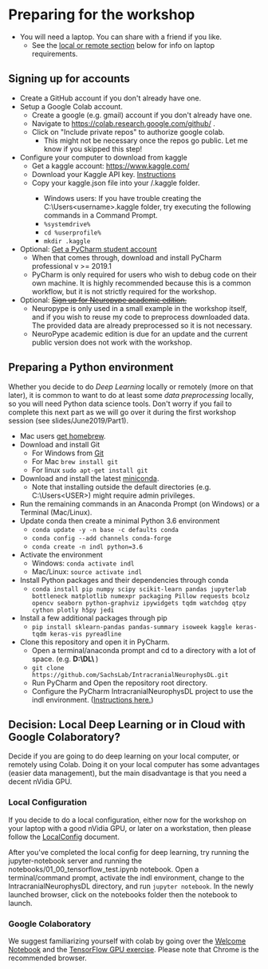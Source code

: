 # Preparing for the workshop

* You will need a laptop. You can share with a friend if you like.
    * See the [local or remote section](#local-deep-learning) below for info on laptop requirements.
    
## Signing up for accounts

* Create a GitHub account if you don't already have one.
* Setup a Google Colab account.
    * Create a google (e.g. gmail) account if you don't already have one.
    * Navigate to https://colab.research.google.com/github/ .
    * Click on "Include private repos" to authorize google colab.
        * This might not be necessary once the repos go public. Let me know if you skipped this step!
* Configure your computer to download from kaggle
    * Get a kaggle account: https://www.kaggle.com/
    * Download your Kaggle API key. [Instructions](https://github.com/Kaggle/kaggle-api#api-credentials)
    * Copy your kaggle.json file into your <home>/.kaggle folder.
        * Windows users: If you have trouble creating the C:\Users\<username>\.kaggle folder,
        try executing the following commands in a Command Prompt.
        * `%systemdrive%`
        * `cd %userprofile%`
        * `mkdir .kaggle`
* Optional: [Get a PyCharm student account](https://www.jetbrains.com/shop/eform/students)
    * When that comes through, download and install PyCharm professional v >= 2019.1
    * PyCharm is only required for users who wish to debug code on their own machine.
    It is highly recommended because this is a common workflow, but it is not strictly required for the workshop.
* Optional: [~~Sign up for Neuropype academic edition.~~](https://www.neuropype.io/academic-edition)
    * Neuropype is only used in a small example in the workshop itself, and if you wish to reuse
    my code to preprocess downloaded data. The provided data are already preprocessed so it is not necessary.
    * NeuroPype academic edition is due for an update and the current public version
    does not work with the workshop.
    
## Preparing a Python environment

Whether you decide to do _Deep Learning_ locally or remotely (more on that later),
it is common to want to do at least some _data preprocessing_ locally,
so you will need Python data science tools. Don't worry if you fail to complete
this next part as we will go over it during the first workshop session (see slides/June2019/Part1).

* Mac users [get homebrew](https://brew.sh/).
* Download and install Git
     * For Windows from [Git](https://gitforwindows.org/)
     * For Mac `brew install git`
     * For linux `sudo apt-get install git`
* Download and install the latest [miniconda](https://docs.conda.io/en/latest/miniconda.html).
    * Note that installing outside the default directories (e.g. C:\Users\<USER>) might require admin privileges.
* Run the remaining commands in an Anaconda Prompt (on Windows) or a Terminal (Mac/Linux).  
* Update conda then create a minimal Python 3.6 environment
    * `conda update -y -n base -c defaults conda`
    * `conda config --add channels conda-forge`
    * `conda create -n indl python=3.6`
* Activate the environment
    * Windows: `conda activate indl`
    * Mac/Linux: `source activate indl`
* Install Python packages and their dependencies through conda
    * `conda install pip numpy scipy scikit-learn pandas jupyterlab bottleneck matplotlib numexpr packaging Pillow requests bcolz opencv seaborn python-graphviz ipywidgets tqdm watchdog qtpy cython plotly h5py jedi`
* Install a few additional packages through pip
    * `pip install sklearn-pandas pandas-summary isoweek kaggle keras-tqdm keras-vis pyreadline`
* Clone this repository and open it in PyCharm.
    * Open a terminal/anaconda prompt and cd to a directory with a lot of space. (e.g. <strong> D:\DL\ </strong> )
    * `git clone https://github.com/SachsLab/IntracranialNeurophysDL.git`
    * Run PyCharm and Open the repository root directory.
    * Configure the PyCharm IntracranialNeurophysDL project to use the indl environment.
    ([Instructions here.](https://github.com/SachsLab/IntracranialNeurophysDL/tree/master/docs/ConfigurePyCharmCondaEnvironment.pdf))
    
## Decision: Local Deep Learning or in Cloud with Google Colaboratory? 

Decide if you are going to do deep learning on your local computer, or remotely using Colab.
Doing it on your local computer has some advantages (easier data management),
but the main disadvantage is that you need a decent nVidia GPU.

### Local Configuration 

If you decide to do a local configuration, either now for the workshop on your laptop with a
good nVidia GPU, or later on a workstation, then please follow the [LocalConfig](https://github.com/SachsLab/IntracranialNeurophysDL/tree/master/docs/LocalConfig.md)
document. 

After you've completed the local config for deep learning, try running the jupyter-notebook
server and running the notebooks/01_00_tensorflow_test.ipynb notebook. Open a terminal/command prompt,
activate the indl environment, change to the IntracranialNeurophysDL directory, and run `jupyter notebook`.
In the newly launched browser, click on the notebooks folder then the notebook to launch. 

### Google Colaboratory
We suggest familiarizing yourself with colab by going over the [Welcome Notebook](https://colab.research.google.com/notebooks/welcome.ipynb) 
and the [TensorFlow GPU exercise](https://colab.research.google.com/notebooks/gpu.ipynb).
Please note that Chrome is the recommended browser.
